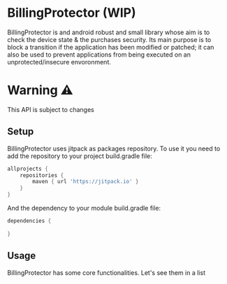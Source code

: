 # BillingProtector (WIP)
BillingProtector is and android robust and small library whose aim is to check the device state & the purchases security. Its main purpose is to block a transition if the application has been modified or patched; it can also be used to prevent applications from being executed on an unprotected/insecure envoronment.

# Warning ⚠️
This API is subject to changes


## Setup
BillingProtector uses jitpack as packages repository.
To use it you need to add the repository to your project build.gradle file:
```gradle
allprojects {
    repositories {
        maven { url 'https://jitpack.io' }
    }
}
```
And the dependency to your module build.gradle file:
```gradle
dependencies {
	
}
```

## Usage
BillingProtector has some core functionalities. Let's see them in a list